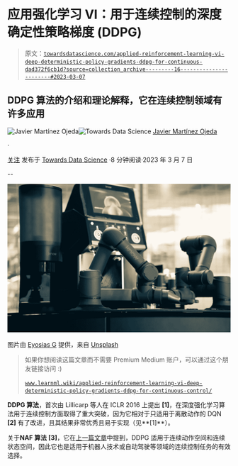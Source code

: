# 应用强化学习 VI：用于连续控制的深度确定性策略梯度 (DDPG)

> 原文：[`towardsdatascience.com/applied-reinforcement-learning-vi-deep-deterministic-policy-gradients-ddpg-for-continuous-dad372f6cb1d?source=collection_archive---------16-----------------------#2023-03-07`](https://towardsdatascience.com/applied-reinforcement-learning-vi-deep-deterministic-policy-gradients-ddpg-for-continuous-dad372f6cb1d?source=collection_archive---------16-----------------------#2023-03-07)

## DDPG 算法的介绍和理论解释，它在连续控制领域有许多应用

[](https://medium.com/@JavierMtz5?source=post_page-----dad372f6cb1d--------------------------------)![Javier Martínez Ojeda](https://medium.com/@JavierMtz5?source=post_page-----dad372f6cb1d--------------------------------)[](https://towardsdatascience.com/?source=post_page-----dad372f6cb1d--------------------------------)![Towards Data Science](https://towardsdatascience.com/?source=post_page-----dad372f6cb1d--------------------------------) [Javier Martínez Ojeda](https://medium.com/@JavierMtz5?source=post_page-----dad372f6cb1d--------------------------------)

·

[关注](https://medium.com/m/signin?actionUrl=https%3A%2F%2Fmedium.com%2F_%2Fsubscribe%2Fuser%2F74d7213a71a8&operation=register&redirect=https%3A%2F%2Ftowardsdatascience.com%2Fapplied-reinforcement-learning-vi-deep-deterministic-policy-gradients-ddpg-for-continuous-dad372f6cb1d&user=Javier+Mart%C3%ADnez+Ojeda&userId=74d7213a71a8&source=post_page-74d7213a71a8----dad372f6cb1d---------------------post_header-----------) 发布于 [Towards Data Science](https://towardsdatascience.com/?source=post_page-----dad372f6cb1d--------------------------------) ·8 分钟阅读·2023 年 3 月 7 日[](https://medium.com/m/signin?actionUrl=https%3A%2F%2Fmedium.com%2F_%2Fvote%2Ftowards-data-science%2Fdad372f6cb1d&operation=register&redirect=https%3A%2F%2Ftowardsdatascience.com%2Fapplied-reinforcement-learning-vi-deep-deterministic-policy-gradients-ddpg-for-continuous-dad372f6cb1d&user=Javier+Mart%C3%ADnez+Ojeda&userId=74d7213a71a8&source=-----dad372f6cb1d---------------------clap_footer-----------)

--

[](https://medium.com/m/signin?actionUrl=https%3A%2F%2Fmedium.com%2F_%2Fbookmark%2Fp%2Fdad372f6cb1d&operation=register&redirect=https%3A%2F%2Ftowardsdatascience.com%2Fapplied-reinforcement-learning-vi-deep-deterministic-policy-gradients-ddpg-for-continuous-dad372f6cb1d&source=-----dad372f6cb1d---------------------bookmark_footer-----------)![](img/b37d51029a59d2af9831889b91939bda.png)

图片由 [Eyosias G](https://unsplash.com/pt-br/@yozz_t?utm_source=medium&utm_medium=referral) 提供，来自 [Unsplash](https://unsplash.com/?utm_source=medium&utm_medium=referral)

> 如果你想阅读这篇文章而不需要 Premium Medium 账户，可以通过这个朋友链接访问 :)
> 
> [`www.learnml.wiki/applied-reinforcement-learning-vi-deep-deterministic-policy-gradients-ddpg-for-continuous-control/`](https://www.learnml.wiki/applied-reinforcement-learning-vi-deep-deterministic-policy-gradients-ddpg-for-continuous-control/)

**DDPG 算法**，首次由 Lillicarp 等人在 ICLR 2016 上提出 **[1]**，在深度强化学习算法用于连续控制方面取得了重大突破，因为它相对于只适用于离散动作的 DQN **[2]** 有了改进，且其结果非常优秀且易于实现（见**[1]**）。

关于**NAF 算法** **[3]**，它在[上一篇文章](https://medium.com/towards-data-science/applied-reinforcement-learning-v-normalized-advantage-function-naf-for-continuous-control-62ad143d3095)中提到，DDPG 适用于连续动作空间和连续状态空间，因此它也是适用于机器人技术或自动驾驶等领域的连续控制任务的有效选择。
